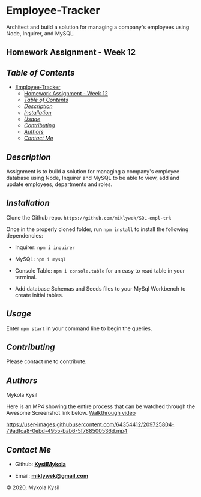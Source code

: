 # Employee-Tracker

Architect and build a solution for managing a company's employees using Node, Inquirer, and MySQL.

## Homework Assignment - Week 12

## _Table of Contents_

- [Employee-Tracker](#employee-tracker)
  - [Homework Assignment - Week 12](#homework-assignment---week-12)
  - [_Table of Contents_](#table-of-contents)
  - [_Description_](#description)
  - [_Installation_](#installation)
  - [_Usage_](#usage)
  - [_Contributing_](#contributing)
  - [_Authors_](#authors)
  - [_Contact Me_](#contact-me)

## _Description_

Assignment is to build a solution for managing a company's employee database using Node, Inquirer and MySQL to be able to view, add and update employees, departments and roles.

## _Installation_

Clone the Github repo.
`https://github.com/miklywek/SQL-empl-trk`

Once in the properly cloned folder, run `npm install` to install the following dependencies:

- Inquirer: `npm i inquirer`
- MySQL: `npm i mysql`
- Console Table: `npm i console.table` for an easy to read table in your terminal.

- Add database Schemas and Seeds files to your MySql Workbench to create initial tables.

## _Usage_

Enter `npm start` in your command line to begin the queries.

## _Contributing_

Please contact me to contribute.

## _Authors_

Mykola Kysil

Here is an MP4 showing the entire process that can be watched through the Awesome Screenshot link below.
[Walkthrough video](assets/Studio_Project.mp4)



https://user-images.githubusercontent.com/64354412/209725804-79adfca8-0ebd-4955-bab6-5f788500536d.mp4



## _Contact Me_

- Github: **[KysilMykola](https://github.com/BwayCarl)**

- Email: **[miklywek@gmail.com](mailto:miklywek@gmail.com)**

&copy; 2020, Mykola Kysil
